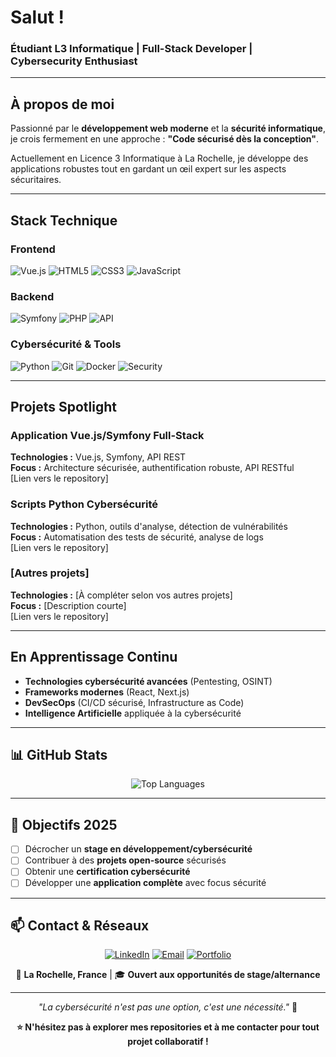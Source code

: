 # Salut !

### Étudiant L3 Informatique | Full-Stack Developer | Cybersecurity Enthusiast

---

## À propos de moi

Passionné par le **développement web moderne** et la **sécurité informatique**, je crois fermement en une approche : **"Code sécurisé dès la conception"**. 

Actuellement en Licence 3 Informatique à La Rochelle, je développe des applications robustes tout en gardant un œil expert sur les aspects sécuritaires. 

---

## Stack Technique

### Frontend
![Vue.js](https://img.shields.io/badge/Vue.js-4FC08D?style=for-the-badge&logo=vue.js&logoColor=white)
![HTML5](https://img.shields.io/badge/HTML5-E34F26?style=for-the-badge&logo=html5&logoColor=white)
![CSS3](https://img.shields.io/badge/CSS3-1572B6?style=for-the-badge&logo=css3&logoColor=white)
![JavaScript](https://img.shields.io/badge/JavaScript-F7DF1E?style=for-the-badge&logo=javascript&logoColor=black)

### Backend
![Symfony](https://img.shields.io/badge/Symfony-000000?style=for-the-badge&logo=symfony&logoColor=white)
![PHP](https://img.shields.io/badge/PHP-777BB4?style=for-the-badge&logo=php&logoColor=white)
![API](https://img.shields.io/badge/REST_API-02569B?style=for-the-badge&logo=rest&logoColor=white)

### Cybersécurité & Tools
![Python](https://img.shields.io/badge/Python-3776AB?style=for-the-badge&logo=python&logoColor=white)
![Git](https://img.shields.io/badge/Git-F05032?style=for-the-badge&logo=git&logoColor=white)
![Docker](https://img.shields.io/badge/Docker-2496ED?style=for-the-badge&logo=docker&logoColor=white)
![Security](https://img.shields.io/badge/Security-FF6B6B?style=for-the-badge&logo=security&logoColor=white)

---

## Projets Spotlight

### Application Vue.js/Symfony Full-Stack
**Technologies :** Vue.js, Symfony, API REST  
**Focus :** Architecture sécurisée, authentification robuste, API RESTful  
[Lien vers le repository]

### Scripts Python Cybersécurité  
**Technologies :** Python, outils d'analyse, détection de vulnérabilités  
**Focus :** Automatisation des tests de sécurité, analyse de logs  
[Lien vers le repository]

### [Autres projets]
**Technologies :** [À compléter selon vos autres projets]  
**Focus :** [Description courte]  
[Lien vers le repository]

---

## En Apprentissage Continu

- **Technologies cybersécurité avancées** (Pentesting, OSINT)
- **Frameworks modernes** (React, Next.js)  
- **DevSecOps** (CI/CD sécurisé, Infrastructure as Code)
- **Intelligence Artificielle** appliquée à la cybersécurité

---

## 📊 GitHub Stats

<div align="center">

![Top Languages](https://github-readme-stats.vercel.app/api/top-langs/?username=dadal560&layout=compact&theme=radical&hide_border=true&bg_color=0d1117)

</div>

---

## 🎯 Objectifs 2025

- [ ] Décrocher un **stage en développement/cybersécurité**
- [ ] Contribuer à des **projets open-source** sécurisés
- [ ] Obtenir une **certification cybersécurité**
- [ ] Développer une **application complète** avec focus sécurité

---

## 📫 Contact & Réseaux

<div align="center">

[![LinkedIn](https://img.shields.io/badge/LinkedIn-0A66C2?style=for-the-badge&logo=linkedin&logoColor=white)](https://linkedin.com/in/votre-profil)
[![Email](https://img.shields.io/badge/Email-D14836?style=for-the-badge&logo=gmail&logoColor=white)](mailto:votre.email@etudiant.univ-lr.fr)
[![Portfolio](https://img.shields.io/badge/Portfolio-000000?style=for-the-badge&logo=vercel&logoColor=white)](https://votre-portfolio.com)

📍 **La Rochelle, France** | 🎓 **Ouvert aux opportunités de stage/alternance**

</div>

---

<div align="center">
  
*"La cybersécurité n'est pas une option, c'est une nécessité."* 🔐

**⭐ N'hésitez pas à explorer mes repositories et à me contacter pour tout projet collaboratif !**

</div>
